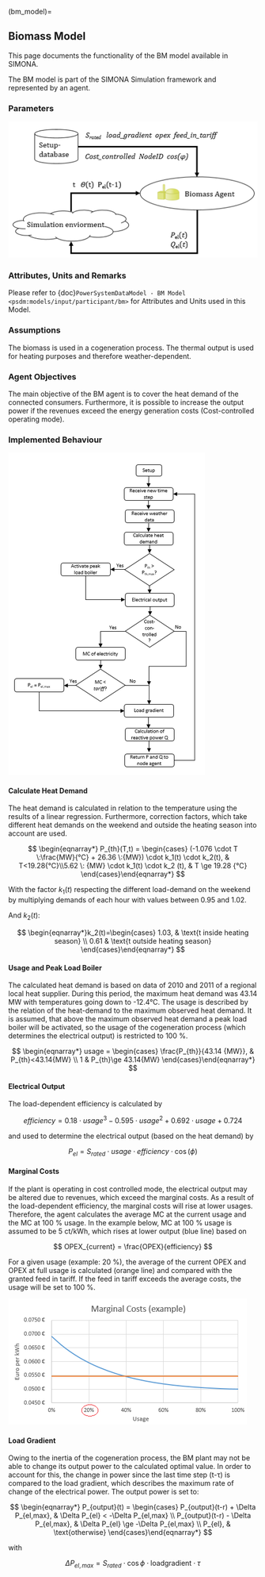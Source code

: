 (bm_model)=
## Biomass Model

This page documents the functionality of the BM model available in SIMONA.

The BM model is part of the SIMONA Simulation framework and represented by an agent.

### Parameters

![](../_static/figures/models/bm_model/bm_parameters.png)

### Attributes, Units and Remarks

Please refer to {doc}`PowerSystemDataModel - BM Model <psdm:models/input/participant/bm>` for Attributes and Units used in this Model.

### Assumptions
The biomass is used in a cogeneration process. The thermal output is used for heating purposes and therefore weather-dependent.

### Agent Objectives
The main objective of the BM agent is to cover the heat demand of the connected consumers. Furthermore, it is possible to increase the output power if the revenues exceed the energy generation costs (Cost-controlled operating mode).

### Implemented Behaviour

![](../_static/figures/models/bm_model/bm_behaviour.png)

#### Calculate Heat Demand
The heat demand is calculated in relation to the temperature using the results of a linear regression. Furthermore, correction factors, which take different heat demands on the weekend and outside the heating season into account are used.

$$
\begin{eqnarray*} P_{th}(T,t) = \begin{cases}
(-1.076 \cdot T \:\frac{MW}{°C} + 26.36 \:{MW}) \cdot k_1(t) \cdot k_2(t), & T<19.28{°C}\\5.62 \: {MW} \cdot k_1(t) \cdot k_2 (t), & T \ge 19.28 {°C}
\end{cases}\end{eqnarray*}
$$

With the factor $k_1(t)$ respecting the different load-demand on the weekend by multiplying demands of each hour with values between 0.95 and 1.02.

And $k_{2}(t)$:

$$
\begin{eqnarray*}k_2(t)=\begin{cases}
1.03, & \text{t inside heating season} \\
0.61 & \text{t outside heating season}
\end{cases}\end{eqnarray*}
$$

#### Usage and Peak Load Boiler

The calculated heat demand is based on data of 2010 and 2011 of a regional local heat supplier. During this period, the maximum heat demand was 43.14 MW with temperatures going down to -12.4°C. The usage is described by the relation of the heat-demand to the maximum observed heat demand. It is assumed, that above the maximum observed heat demand a peak load boiler will be activated, so the usage of the cogeneration process (which determines the electrical output) is restricted to 100 %.

$$
\begin{eqnarray*} usage = \begin{cases}
\frac{P_{th}}{43.14 {MW}}, & P_{th}<43.14{MW} \\
1 & P_{th}\ge 43.14{MW}
\end{cases}\end{eqnarray*}
$$

#### Electrical Output
The load-dependent efficiency is calculated by

$$
efficiency = 0.18 \cdot usage^3  -0.595 \cdot usage^2 +0.692 \cdot usage + 0.724 
$$

and used to determine the electrical output (based on the heat demand) by

$$ 
P_{el} = S_{rated} \cdot usage \cdot efficiency \cdot \cos(\phi) 
$$


#### Marginal Costs
If the plant is operating in cost controlled mode, the electrical output may be altered due to revenues, which exceed the marginal costs. As a result of the load-dependent efficiency, the marginal costs will rise at lower usages. Therefore, the agent calculates the average MC at the current usage and the MC at 100 % usage. In the example below, MC at 100 % usage is assumed to be 5 ct/kWh, which rises at lower output (blue line) based on

$$
OPEX_{current} = \frac{OPEX}{efficiency}
$$

For a given usage (example: 20 %), the average of the current OPEX and OPEX at full usage is calculated (orange line) and compared with the granted feed in tariff. If the feed in tariff exceeds the average costs, the usage will be set to 100 %.

![](../_static/figures/models/bm_model/mc.png)

#### Load Gradient
Owing to the inertia of the cogeneration process, the BM plant may not be able to change its output power to the calculated optimal value. In order to account for this, the change in power since the last time step (t-τ) is compared to the load gradient, which describes the maximum rate of change of the electrical power. The output power is set to:

$$
\begin{eqnarray*} P_{output}(t) = \begin{cases}
P_{output}(t-r) + \Delta P_{el,max}, & \Delta P_{el} < -\Delta P_{el,max} \\
P_{output}(t-r) - \Delta P_{el,max}, & \Delta P_{el} \ge -\Delta P_{el,max} \\
P_{el}, & \text{otherwise}
\end{cases}\end{eqnarray*}
$$

with

$$
\Delta P_{el,max}=S_{rated} \cdot \cos{\phi} \cdot \text{loadgradient} \cdot \tau
$$
